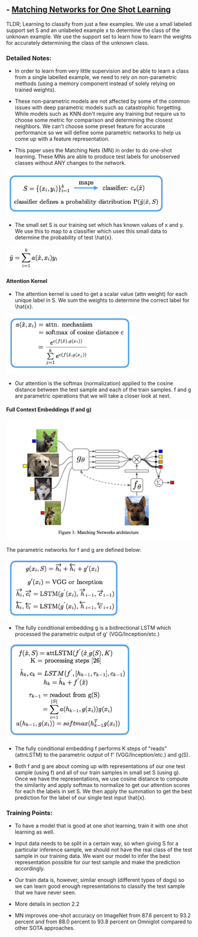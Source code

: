 ## - [Matching Networks for One Shot Learning](https://arxiv.org/abs/1606.04080)

TLDR; Learning to classify from just a few examples. We use a small labeled support set S and an unlabeled example x to determine the class of the unknown example. We use the support set to learn how to learn the weights for accurately determining the class of the unknown class. 

### Detailed Notes:

- In order to learn from very little supervision and be able to learn a class from a single labelled example, we need to rely on non-parametric methods (using a memory component instead of solely relying on trained weights). 

- These non-parametric models are not affected by some of the common issues with deep parametric models such as catastrophic forgetting. While models such as KNN don't require any training but require us to choose some metric for comparison and determining the closest neighbors. We can't choose some preset feature for accurate performance so we will define some parametric networks to help us come up with a feature representation. 

- This paper uses the Matching Nets (MN) in order to do one-shot learning. These MNs are able to produce test labels for unobserved classes without ANY changes to the network. 

![eq1](images/oneshot/eq1.png)

- The small set S is our training set which has known values of x and y. We use this to map to a classifier which uses this small data to determine the probability of test \hat{x}.

![eq2](images/oneshot/eq2.png)

#### Attention Kernel

- The attention kernel is used to get a scalar value (attn weight) for each unique label in S. We sum the weights to determine the correct label for \hat{x}.

![eq3](images/oneshot/eq3.png)

- Our attention is the softmax (normalization) applied to the cosine distance between the test sample and each of the train samples. f and g are parametric operations that we will take a closer look at next.

#### Full Context Embeddings (f and g)

![diagram1](images/oneshot/diagram1.png)

The parametric networks for f and g are defined below:

![eq4](images/oneshot/eq4.png)

- The fully conditional embedding g is a bidirectional LSTM which processed the parametric output of g' (VGG/Inception/etc.)

![eq5](images/oneshot/eq5.png)

- The fully conditional embedding f performs K steps of "reads" (attnLSTM) to the parametric output of f' (VGG/Inception/etc.) and g(S).

- Both f and g are about coming up with representations of our one test sample (using f) and all of our train samples in small set S (using g). Once we have the representations, we use cosine distance to compute the similarity and apply softmax to normalize to get our attention scores for each the labels in set S. We then apply the summation to get the best prediction for the label of our single test input \hat{x}.


### Training Points:

- To have a model that is good at one shot learning, train it with one shot learning as well.

- Input data needs to be split in a certain way, so when giving S for a particular inference sample, we should not have the real class of the test sample in our training data. We want our model to infer the best representation possible for our test sample and make the prediction accordingly. 

- Our train data is, however, similar enough (different types of dogs) so we can learn good enough representations to classify the test sample that we have never seen.

- More details in section 2.2

-  MN improves one-shot accuracy on ImageNet from 87.6 percent to
93.2 percent and from 88.0 percent to 93.8 percent on Omniglot compared to other SOTA approaches.




